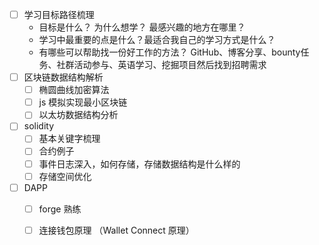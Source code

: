 
- [ ] 学习目标路径梳理
	- 目标是什么？ 为什么想学？ 最感兴趣的地方在哪里？
	- 学习中最重要的点是什么？最适合我自己的学习方式是什么？
	- 有哪些可以帮助找一份好工作的方法？ GitHub、博客分享、bounty任务、社群活动参与、英语学习、挖掘项目然后找到招聘需求
- [ ] 区块链数据结构解析
	- [ ] 椭圆曲线加密算法
	- [ ] js 模拟实现最小区块链
	- [ ] 以太坊数据结构分析
- [ ] solidity 
	- [ ] 基本关键字梳理
	- [ ] 合约例子
	- [ ] 事件日志深入，如何存储，存储数据结构是什么样的
	- [ ] 存储空间优化
- [ ] DAPP
	- [ ] forge 熟练
	- [ ] 连接钱包原理 （Wallet Connect 原理）




